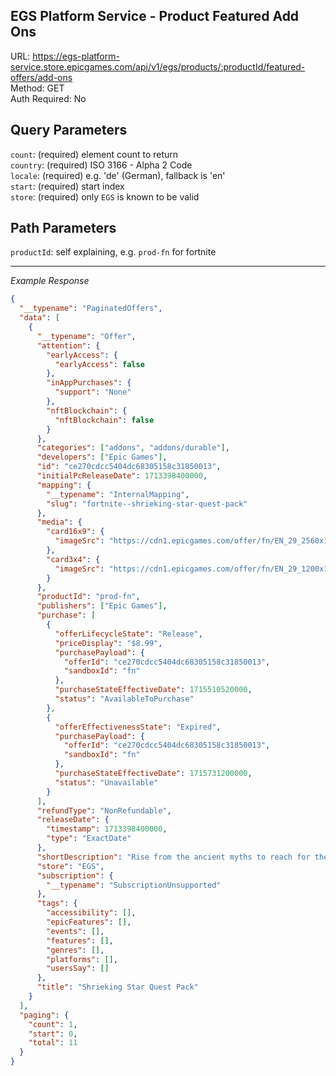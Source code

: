 ## EGS Platform Service - Product Featured Add Ons

URL: https://egs-platform-service.store.epicgames.com/api/v1/egs/products/:productId/featured-offers/add-ons \
Method: GET \
Auth Required: No

## Query Parameters

`count`: (required) element count to return <br/>
`country`: (required) ISO 3166 - Alpha 2 Code <br/>
`locale`: (required) e.g. 'de' (German), fallback is 'en' <br/>
`start`: (required) start index <br/>
`store`: (required) only `EGS` is known to be valid

## Path Parameters

`productId`: self explaining, e.g. `prod-fn` for fortnite

---

_Example Response_

```json
{
  "__typename": "PaginatedOffers",
  "data": [
    {
      "__typename": "Offer",
      "attention": {
        "earlyAccess": {
          "earlyAccess": false
        },
        "inAppPurchases": {
          "support": "None"
        },
        "nftBlockchain": {
          "nftBlockchain": false
        }
      },
      "categories": ["addons", "addons/durable"],
      "developers": ["Epic Games"],
      "id": "ce270cdcc5404dc68305158c31850013",
      "initialPcReleaseDate": 1713398400000,
      "mapping": {
        "__typename": "InternalMapping",
        "slug": "fortnite--shrieking-star-quest-pack"
      },
      "media": {
        "card16x9": {
          "imageSrc": "https://cdn1.epicgames.com/offer/fn/EN_29_2560x1440-a719ea7c71767a677dcf06e418f25829"
        },
        "card3x4": {
          "imageSrc": "https://cdn1.epicgames.com/offer/fn/EN_29_1200x1600-d48ee6445243f0086278062e5f136d86"
        }
      },
      "productId": "prod-fn",
      "publishers": ["Epic Games"],
      "purchase": [
        {
          "offerLifecycleState": "Release",
          "priceDisplay": "$8.99",
          "purchasePayload": {
            "offerId": "ce270cdcc5404dc68305158c31850013",
            "sandboxId": "fn"
          },
          "purchaseStateEffectiveDate": 1715510520000,
          "status": "AvailableToPurchase"
        },
        {
          "offerEffectivenessState": "Expired",
          "purchasePayload": {
            "offerId": "ce270cdcc5404dc68305158c31850013",
            "sandboxId": "fn"
          },
          "purchaseStateEffectiveDate": 1715731200000,
          "status": "Unavailable"
        }
      ],
      "refundType": "NonRefundable",
      "releaseDate": {
        "timestamp": 1713398400000,
        "type": "ExactDate"
      },
      "shortDescription": "Rise from the ancient myths to reach for the shrieking stars. Includes an Outfit (with LEGO® Style), Back Bling, Pickaxe and Quests to earn up to 1,000 V-Bucks.",
      "store": "EGS",
      "subscription": {
        "__typename": "SubscriptionUnsupported"
      },
      "tags": {
        "accessibility": [],
        "epicFeatures": [],
        "events": [],
        "features": [],
        "genres": [],
        "platforms": [],
        "usersSay": []
      },
      "title": "Shrieking Star Quest Pack"
    }
  ],
  "paging": {
    "count": 1,
    "start": 0,
    "total": 11
  }
}
```

